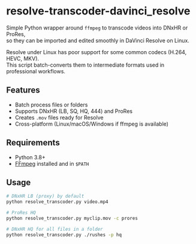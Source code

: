 # resolve-transcoder-davinci_resolve

Simple Python wrapper around `ffmpeg` to transcode videos into DNxHR or ProRes,  
so they can be imported and edited smoothly in DaVinci Resolve on Linux.

Resolve under Linux has poor support for some common codecs (H.264, HEVC, MKV).  
This script batch-converts them to intermediate formats used in professional workflows.

## Features
- Batch process files or folders
- Supports DNxHR (LB, SQ, HQ, 444) and ProRes
- Creates `.mov` files ready for Resolve
- Cross-platform (Linux/macOS/Windows if ffmpeg is available)

## Requirements
- Python 3.8+
- [FFmpeg](https://ffmpeg.org/download.html) installed and in `$PATH`

## Usage

```bash
# DNxHR LB (proxy) by default
python resolve_transcoder.py video.mp4

# ProRes HQ
python resolve_transcoder.py myclip.mov -c prores

# DNxHR HQ for all files in a folder
python resolve_transcoder.py ./rushes -p hq
